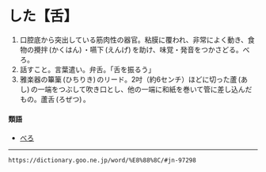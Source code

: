 # した【舌】

1.  口腔底から突出している筋肉性の器官。粘膜に覆われ、非常によく動き、食物の攪拌 (かくはん) ・嚥下 (えんげ) を助け、味覚・発音をつかさどる。べろ。
2.  話すこと。言葉遣い。弁舌。「舌を振るう」
3.  雅楽器の篳篥 (ひちりき) のリード。2吋（約6センチ）ほどに切った蘆 (あし) の一端をつぶして吹き口とし、他の一端に和紙を巻いて管に差し込んだもの。蘆舌 (ろぜつ) 。
    

#### 類語

-   [べろ](https://dictionary.goo.ne.jp/word/%E3%81%B9%E3%82%8D/#jn-200046)

---
`https://dictionary.goo.ne.jp/word/%E8%88%8C/#jn-97298`